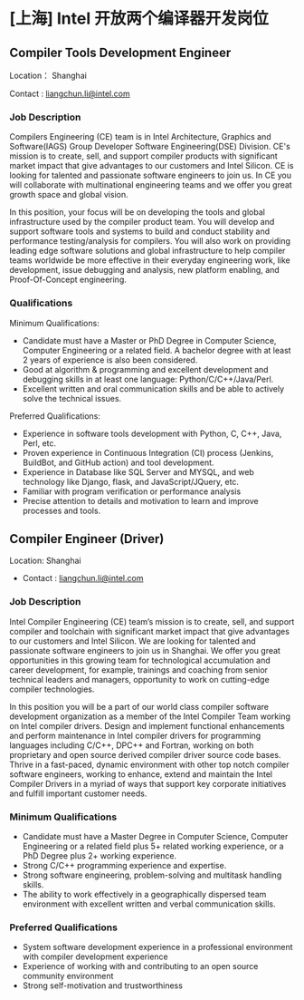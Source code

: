 # [上海] Intel 开放两个编译器开发岗位

## Compiler Tools Development Engineer

Location： Shanghai

Contact : liangchun.li@intel.com

### Job Description

Compilers Engineering (CE) team is in Intel Architecture, Graphics and Software(IAGS) Group Developer Software Engineering(DSE) Division. CE's mission is to create, sell, and support compiler products with significant market impact that give advantages to our customers and Intel Silicon. CE is looking for talented and passionate software engineers to join us. In CE you will collaborate with multinational engineering teams and we offer you great growth space and global vision.

In this position, your focus will be on developing the tools and global infrastructure used by the compiler product team. You will develop and support software tools and systems to build and conduct stability and performance testing/analysis for compilers. You will also work on providing leading edge software solutions and global infrastructure to help compiler teams worldwide be more effective in their everyday engineering work, like development, issue debugging and analysis, new platform enabling, and Proof-Of-Concept engineering.

### Qualifications

Minimum Qualifications:

- Candidate must have a Master or PhD Degree in Computer Science, Computer Engineering or a related field. A bachelor degree with at least 2 years of experience is also been considered.
- Good at algorithm & programming and excellent development and debugging skills in at least one language: Python/C/C++/Java/Perl.
- Excellent written and oral communication skills and be able to actively solve the technical issues.

Preferred Qualifications:

- Experience in software tools development with Python, C, C++, Java, Perl, etc.
- Proven experience in Continuous Integration (CI) process (Jenkins, BuildBot, and GitHub action) and tool development.
- Experience in Database like SQL Server and MYSQL, and web technology like Django, flask, and JavaScript/JQuery, etc.
- Familiar with program verification or performance analysis
- Precise attention to details and motivation to learn and improve processes and tools.

## Compiler Engineer (Driver)

Location: Shanghai

- Contact : liangchun.li@intel.com

### Job Description

Intel Compiler Engineering (CE) team’s mission is to create, sell, and support compiler and toolchain with significant market impact that give advantages to our customers and Intel Silicon. We are looking for talented and passionate software engineers to join us in Shanghai. We offer you great opportunities in this growing team for technological accumulation and career development, for example, trainings and coaching from senior technical leaders and managers, opportunity to work on cutting-edge compiler technologies.

In this position you will be a part of our world class compiler software development organization as a member of the Intel Compiler Team working on Intel compiler drivers. Design and implement functional enhancements and perform maintenance in Intel compiler drivers for programming languages including C/C++, DPC++ and Fortran, working on both proprietary and open source derived compiler driver source code bases. Thrive in a fast-paced, dynamic environment with other top notch compiler software engineers, working to enhance, extend and maintain the Intel Compiler Drivers in a myriad of ways that support key corporate initiatives and fulfill important customer needs.  

### Minimum Qualifications

- Candidate must have a Master Degree in Computer Science, Computer Engineering or a related field plus 5+ related working experience, or a PhD Degree plus 2+ working experience.
- Strong C/C++ programming experience and expertise.
- Strong software engineering, problem-solving and multitask handling skills.
- The ability to work effectively in a geographically dispersed team environment with excellent written and verbal communication skills.

### Preferred Qualifications

- System software development experience in a professional environment with compiler development experience
- Experience of working with and contributing to an open source community environment
- Strong self-motivation and trustworthiness
